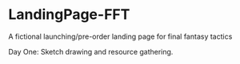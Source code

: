 # LandingPage-FFT
A fictional launching/pre-order landing page for final fantasy tactics 

Day One: Sketch drawing and resource gathering.